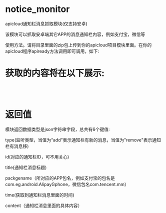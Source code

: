 # notice_monitor
apicloud通知栏消息抓取模块(仅支持安卓)

该模块可以抓取安卓端其它APP的消息通知栏内容，例如支付宝，微信等

使用方法。请将目录里面的zip包上传到你的apicloud项目模块里面。在你的apicloud程序apiready方法调用即可调用，如下:

<div class="main"><h1>获取的内容将在以下展示:</h1><div class="content"></div></div><br>

<script type="text/javascript"><br>
  
    apiready = function() {<br>
        
        var getNoticeMsg = api.require('notice');<br>
        
        getNoticeMsg.notice(function(ret){<br>
        
				
            var r = document.getElementsByClassName("content")[0];<br>
            
            var str = JSON.parse(ret['res']);<br>
            
            if (str['type'] == 'add') {<br>
              
              var c = "  <b>标题:</b>"+ str['title'] + "  <b>ID号:</b>"+ str['id'] + "  <b>包名:</b>"+ str['packgename'] +" <b> 时间:</b>"+ str['time'] +"  <b>内容:</b>"+ str['content'];<br>
              
              r.innerHTML += "<br><span>"+ c +"</span>";<br>
            
            }<br>
        
        });<br>
    
    };<br>

</script><br>

# 返回值

模块返回数据类型是json字符串字段，总共有6个键值:

type(监听类型，当值为“add”表示通知栏有新的消息，当值为"remove"表示通知栏有消息移)

id(对应的通知栏ID，可不用关心)

title(通知栏消息标题)

packgename（所对应的APP包名，例如支付宝的包名是com.eg.android.AlipayGphone，微信包名com.tencent.mm）

time(获取到通知栏消息里面的时间)

content（通知栏消息里面的具体内容）

